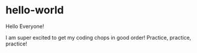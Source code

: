 # hello-world

Hello Everyone!

I am super excited to get my coding chops in good order!  Practice, practice, practice!

